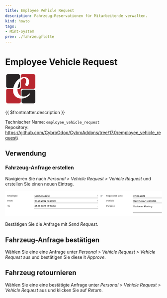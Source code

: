 ```yaml
---
title: Employee Vehicle Request
description: Fahrzeug-Reservationen für Mitarbeitende verwalten.
kind: howto
tags:
- Mint-System
prev: ./fahrzeugflotte
---
```

# Employee Vehicle Request

![](attachments/icon_odoo_cybrosys.png)

{{ $frontmatter.description }}

Technischer Name: `employee_vehicle_request`\
Repository: <https://github.com/CybroOdoo/CybroAddons/tree/17.0/employee_vehicle_request>\

## Verwendung

### Fahrzeug-Anfrage erstellen

Navigieren Sie nach *Personal > Vehicle Request > Vehicle Request* und erstellen Sie einen neuen Eintrag.

![](attachments/Employee%20Vehicle%20Request.png)

Bestätigen Sie die Anfrage mit *Send Request*.

## Fahrzeug-Anfrage bestätigen

Wählen Sie eine eine Anfrage unter *Personal > Vehicle Request > Vehicle Request* aus und bestätigen Sie diese it *Approve*.

## Fahrzeug retournieren

Wählen Sie eine eine bestätigte Anfrage unter *Personal > Vehicle Request > Vehicle Request* aus und klicken Sie auf *Return*.

